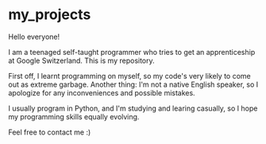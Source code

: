 # my_projects

Hello everyone!

I am a teenaged self-taught programmer who tries to get an apprenticeship at Google Switzerland.
This is my repository.

First off, I learnt programming on myself, so my code's very likely to come out as extreme garbage. 
Another thing: I'm not a native English speaker, so I apologize for any inconveniences and possible mistakes.

I usually program in Python, and I'm studying and learing casually, so I hope my programming skills equally evolving.

Feel free to contact me :)
